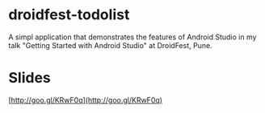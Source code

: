 droidfest-todolist
==================

A simpl application that demonstrates the features of Android Studio in my talk "Getting Started with Android Studio" at DroidFest, Pune.

Slides
===============
[http://goo.gl/KRwF0q](http://goo.gl/KRwF0q)

